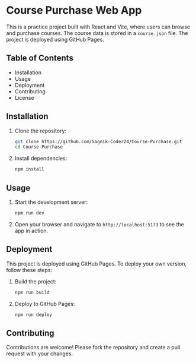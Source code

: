 # Course Purchase Web App

This is a practice project built with React and Vite, where users can browse and purchase courses. The course data is stored in a `course.json` file. The project is deployed using GitHub Pages.

## Table of Contents

- Installation
- Usage
- Deployment
- Contributing
- License

## Installation

1. Clone the repository:

   ```bash
   git clone https://github.com/Sagnik-Coder24/Course-Purchase.git
   cd Course-Purchase
   ```

2. Install dependencies:
   ```bash
   npm install
   ```

## Usage

1. Start the development server:

   ```bash
   npm run dev
   ```

2. Open your browser and navigate to `http://localhost:5173` to see the app in action.

## Deployment

This project is deployed using GitHub Pages. To deploy your own version, follow these steps:

1. Build the project:

   ```bash
   npm run build
   ```

2. Deploy to GitHub Pages:
   ```bash
   npm run deploy
   ```

## Contributing

Contributions are welcome! Please fork the repository and create a pull request with your changes.
